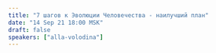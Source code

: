 ```yaml
---
title: "7 шагов к Эволюции Человечества - наилучший план"
date: "14 Sep 21 18:00 MSK"
draft: false
speakers: ["alla-volodina"]
---
```

